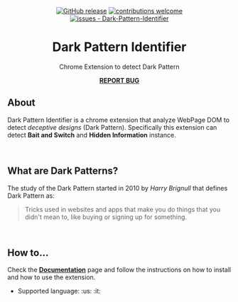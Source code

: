 <div align="center">

[![GitHub release](https://img.shields.io/github/release/Carmineh/Dark-Pattern-Identifier?include_prereleases=&sort=semver&color=gold)](https://github.com/Carmineh/Dark-Pattern-Identifier/releases/) [![contributions welcome](https://img.shields.io/badge/contributions-welcome-brightgreen.svg?style=flat)]([https://github.com/dwyl/esta/issues](https://github.com/Carmineh/Dark-Pattern-Identifier/issues)) [![issues - Dark-Pattern-Identifier](https://img.shields.io/github/issues/Carmineh/Dark-Pattern-Identifier)](https://github.com/Carmineh/Dark-Pattern-Identifier/issues)
  
</div>


<h1 align="center"> Dark Pattern Identifier</h1>
<p align="center"> Chrome Extension to detect Dark Pattern</p>

<div align="center"> 
  
 **[REPORT BUG](https://github.com/Carmineh/Dark-Pattern-Identifier/issues)** 
  
</div>

## About
Dark Pattern Identifier is a chrome extension that analyze WebPage DOM to detect *deceptive designs* (Dark Pattern).
Specifically this extension can detect **Bait and Switch** and **Hidden Information** instance.

<br>

## What are Dark Patterns?
The study of the Dark Pattern started in 2010 by *Harry Brignull* that defines Dark Pattern as:
> Tricks used in websites and apps that make you do things that you didn't mean to, like buying or signing up for something.

<br>

## How to...
Check the **[Documentation](https://github.com/Carmineh/Dark-Pattern-Identifier/wiki/Documentation)** page and follow the instructions on how to install and how to use the extension.
- <p> Supported language: :us:  :it:</p>

